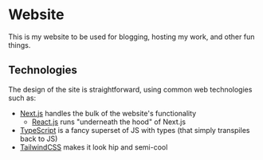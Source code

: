 # Website

This is my website to be used for blogging, hosting my work, and other fun things.

## Technologies

The design of the site is straightforward, using common web technologies such as:

- [Next.js][next-js] handles the bulk of the website's functionality
  - [React.js][react-js] runs "underneath the hood" of Next.js
- [TypeScript][typescript] is a fancy superset of JS with types (that simply transpiles back to JS)
- [TailwindCSS][tailwind-css] makes it look hip and semi-cool

[next-js]: https://nextjs.org/

[react-js]: https://reactjs.org/

[typescript]: https://www.typescriptlang.org/

[tailwind-css]: https://tailwindcss.com
